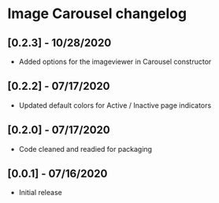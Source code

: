 # Image Carousel changelog

## [0.2.3] - 10/28/2020

* Added options for the imageviewer in Carousel constructor

## [0.2.2] - 07/17/2020

* Updated default colors for Active / Inactive page indicators

## [0.2.0] - 07/17/2020

* Code cleaned and readied for packaging

## [0.0.1] - 07/16/2020

* Initial release
